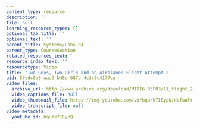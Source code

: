 ```yaml
---
content_type: resource
description: ''
file: null
learning_resource_types: []
optional_tab_title: ''
optional_text: ''
parent_title: Systems/Labs 04
parent_type: CourseSection
related_resources_text: ''
resource_index_text: ''
resourcetype: Video
title: 'Two Guys, Two Girls and an Airplane: Flight Attempt 2'
uid: 57edc0a6-aaa9-b48e-687e-4c3c6c4177da
video_files:
  archive_url: http://www.archive.org/download/MIT16.03F03/11_flight_2-220k.mp4
  video_captions_file: null
  video_thumbnail_file: https://img.youtube.com/vi/bqurk7IEypQ/default.jpg
  video_transcript_file: null
video_metadata:
  youtube_id: bqurk7IEypQ
---
```

